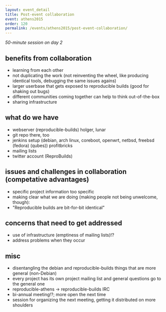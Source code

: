 ```yaml
---
layout: event_detail
title: Post-event collaboration
event: athens2015
order: 120
permalink: /events/athens2015/post-event-collaboration/
---
```


*50-minute session on day 2*

benefits from collaboration
---------------------------

 - learning from each other
 - not duplicating the work (not reinventing the wheel, like producing identical tools, debugging the same issues agains)
 - larger userbase that gets exposed to reproducible builds (good for shaking out bugs)
 - different communities coming together can help to think out-of-the-box
 - sharing infrastructure

what do we have
---------------

 - webserver (reproducible-builds) holger, lunar
 - git repo there, too
 - jenkins setup (debian, arch linux, coreboot, openwrt, netbsd, freebsd (fedora) (qubes)) profitbricks
 - mailing lists
 - twitter account (ReproBuilds)

issues and challenges in collaboration (competative advantages)
---------------------------------------------------------------

 - specific project information too specific
 - making clear what we are doing (making people not being unwelcome, though):
 - "Reproducible builds are bit-for-bit identical"

concerns that need to get addressed
-----------------------------------

 - use of infrastructure (emptiness of mailing lists)!?
 - address problems when they occur

misc
----

 - disentangling the debian and reproducible-builds things that are more general (non-Debian)
 - every project has its own project mailing list and general questions go to the general one
 - reproducible-athens -> reproducible-builds IRC
 - bi-annual meeting!?; more open the next time
 - session for organizing the next meeting, getting it distributed on more shoulders

